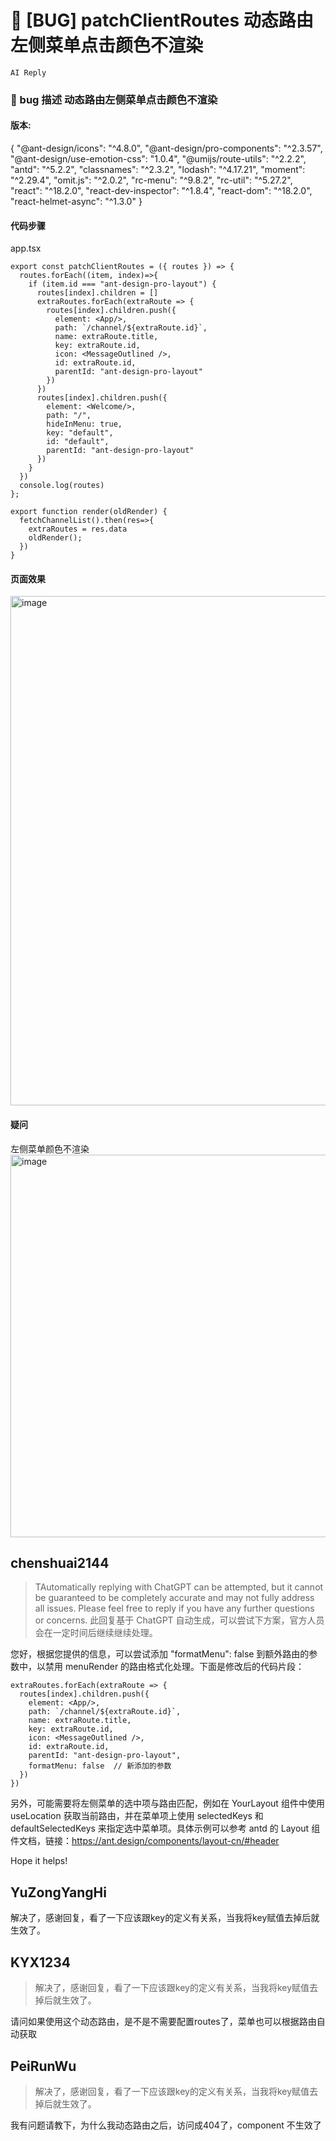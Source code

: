 # 🐛 [BUG] patchClientRoutes 动态路由左侧菜单点击颜色不渲染

`AI Reply`

### 🐛 bug 描述 动态路由左侧菜单点击颜色不渲染

#### 版本:

{
"@ant-design/icons": "^4.8.0",
"@ant-design/pro-components": "^2.3.57",
"@ant-design/use-emotion-css": "1.0.4",
"@umijs/route-utils": "^2.2.2",
"antd": "^5.2.2",
"classnames": "^2.3.2",
"lodash": "^4.17.21",
"moment": "^2.29.4",
"omit.js": "^2.0.2",
"rc-menu": "^9.8.2",
"rc-util": "^5.27.2",
"react": "^18.2.0",
"react-dev-inspector": "^1.8.4",
"react-dom": "^18.2.0",
"react-helmet-async": "^1.3.0"
}

#### 代码步骤

app.tsx

```
export const patchClientRoutes = ({ routes }) => {
  routes.forEach((item, index)=>{
    if (item.id === "ant-design-pro-layout") {
      routes[index].children = []
      extraRoutes.forEach(extraRoute => {
        routes[index].children.push({
          element: <App/>,
          path: `/channel/${extraRoute.id}`,
          name: extraRoute.title,
          key: extraRoute.id,
          icon: <MessageOutlined />,
          id: extraRoute.id,
          parentId: "ant-design-pro-layout"
        })
      })
      routes[index].children.push({
        element: <Welcome/>,
        path: "/",
        hideInMenu: true,
        key: "default",
        id: "default",
        parentId: "ant-design-pro-layout"
      })
    }
  })
  console.log(routes)
};

export function render(oldRender) {
  fetchChannelList().then(res=>{
    extraRoutes = res.data
    oldRender();
  })
}
```

#### 页面效果

<img width="815" alt="image" src="https://user-images.githubusercontent.com/35584408/230304534-dc3f5e6e-bfd3-4d73-9162-29d4c402b07e.png">

#### 疑问

左侧菜单颜色不渲染
<img width="612" alt="image" src="https://user-images.githubusercontent.com/35584408/230304696-a3bd61b7-beea-4628-992e-e642b3f881bb.png">

## chenshuai2144

> TAutomatically replying with ChatGPT can be attempted, but it cannot be guaranteed to be completely accurate and may not fully address all issues. Please feel free to reply if you have any further questions or concerns.
> 此回复基于 ChatGPT 自动生成，可以尝试下方案，官方人员会在一定时间后继续继续处理。

您好，根据您提供的信息，可以尝试添加 "formatMenu": false 到额外路由的参数中，以禁用 menuRender 的路由格式化处理。下面是修改后的代码片段：

```
extraRoutes.forEach(extraRoute => {
  routes[index].children.push({
    element: <App/>,
    path: `/channel/${extraRoute.id}`,
    name: extraRoute.title,
    key: extraRoute.id,
    icon: <MessageOutlined />,
    id: extraRoute.id,
    parentId: "ant-design-pro-layout",
    formatMenu: false  // 新添加的参数
  })
})
```

另外，可能需要将左侧菜单的选中项与路由匹配，例如在 YourLayout 组件中使用 useLocation 获取当前路由，并在菜单项上使用 selectedKeys 和 defaultSelectedKeys 来指定选中菜单项。具体示例可以参考 antd 的 Layout 组件文档，链接：https://ant.design/components/layout-cn/#header

Hope it helps!

## YuZongYangHi

解决了，感谢回复，看了一下应该跟key的定义有关系，当我将key赋值去掉后就生效了。

## KYX1234

> 解决了，感谢回复，看了一下应该跟key的定义有关系，当我将key赋值去掉后就生效了。

请问如果使用这个动态路由，是不是不需要配置routes了，菜单也可以根据路由自动获取

## PeiRunWu

> 解决了，感谢回复，看了一下应该跟key的定义有关系，当我将key赋值去掉后就生效了。

我有问题请教下，为什么我动态路由之后，访问成404了，component 不生效了
